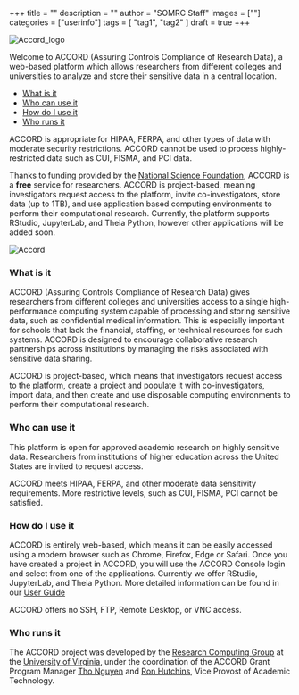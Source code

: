 +++
title = ""
description = ""
author = "SOMRC Staff"
images = [""]
categories = ["userinfo"]
tags = [
    "tag1", 
    "tag2"
]
draft = true
+++

![Accord_logo](/img/ACCORD_logo.png)

Welcome to ACCORD (Assuring Controls Compliance of Research Data), a web-based platform which allows researchers from different colleges and universities to analyze and store their sensitive data in a central location. 

* [What is it](#what-is-it)
* [Who can use it](#who-can-use-it)
* [How do I use it](#how-do-i-use-it)
* [Who runs it](#who-runs-it)

ACCORD is appropriate for HIPAA, FERPA, and other types of data with moderate security restrictions. ACCORD cannot be used to process highly-restricted data such as CUI, FISMA, and PCI data. 

Thanks to funding provided by the [National Science Foundation](https://www.nsf.gov/awardsearch/showAward?AWD_ID=1919667), ACCORD is a **free** service for researchers. ACCORD is project-based, meaning investigators request access to the platform, invite co-investigators, store data (up to 1TB), and use application based computing environments to perform their computational research. Currently, the platform supports RStudio, JupyterLab, and Theia Python, however other applications will be added soon. 

![Accord](/assets/img/accord_demo.png)


### What is it

ACCORD (Assuring Controls Compliance of Research Data) gives researchers from different colleges and universities access to a single high-performance computing system capable of processing and storing sensitive data, such as confidential medical information. This is especially important for schools that lack the financial, staffing, or technical resources for such systems. ACCORD is designed to encourage collaborative research partnerships across institutions by managing the risks associated with sensitive data sharing.

ACCORD is project-based, which means that investigators request access 
to the platform, create a project and populate it with co-investigators, 
import data, and then create and use disposable computing environments 
to perform their computational research.


### Who can use it


This platform is open for approved academic research on highly sensitive data. Researchers from
institutions of higher education across the United States are invited to request access.

ACCORD meets HIPAA, FERPA, and other moderate data sensitivity requirements. More
restrictive levels, such as CUI, FISMA, PCI cannot be satisfied.


### How do I use it


ACCORD is entirely web-based, which means it can be easily accessed using a modern browser such as Chrome, Firefox, Edge or Safari. Once you have created a project in ACCORD, you will use the 
ACCORD Console login and select from one of the applications. Currently we offer RStudio, JupyterLab, and Theia Python. More detailed information can be found in our [User Guide](https://accord-docs.uvarc.io/user-guide.html)

ACCORD offers no SSH, FTP, Remote Desktop, or VNC access.



### Who runs it


The ACCORD project was developed by the [Research Computing Group](https://www.rc.virginia.edu) at the [University of Virginia](https://www.virginia.edu/), under the coordination of the ACCORD Grant Program Manager
[Tho Nguyen](https://vpit.virginia.edu/tho) and [Ron Hutchins](https://vpit.virginia.edu/), Vice Provost of Academic Technology.



